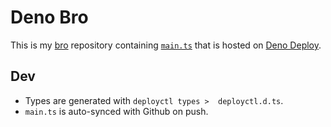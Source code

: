 # Deno Bro
This is my [bro](https://bro.deno.dev) repository containing
[`main.ts`](./main.ts) that is hosted on [Deno Deploy](https://deno.com/deploy).

## Dev
- Types are generated with `deployctl types >  deployctl.d.ts`.
- `main.ts` is auto-synced with Github on push.
